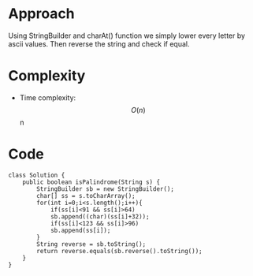 # Approach
Using StringBuilder and charAt() function we simply lower every letter by ascii values. Then reverse the string and check if equal.

# Complexity
- Time complexity:
 $$O(n)$$ n


# Code
```
class Solution {
    public boolean isPalindrome(String s) {
        StringBuilder sb = new StringBuilder();
        char[] ss = s.toCharArray();
        for(int i=0;i<s.length();i++){
            if(ss[i]<91 && ss[i]>64)
            sb.append((char)(ss[i]+32));
            if(ss[i]<123 && ss[i]>96)
            sb.append(ss[i]);
        }
        String reverse = sb.toString();
        return reverse.equals(sb.reverse().toString());
    }
}

```
